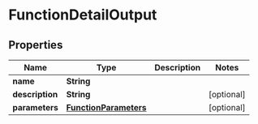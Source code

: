 

# FunctionDetailOutput


## Properties

| Name | Type | Description | Notes |
|------------ | ------------- | ------------- | -------------|
|**name** | **String** |  |  |
|**description** | **String** |  |  [optional] |
|**parameters** | [**FunctionParameters**](FunctionParameters.md) |  |  [optional] |



